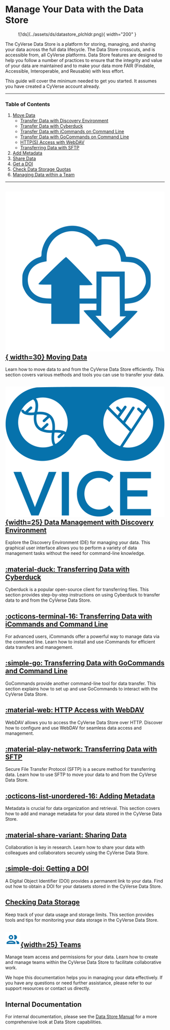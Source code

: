 # Manage Your Data with the Data Store

<figure markdown>
  ![!ds](../assets/ds/datastore_plchldr.png){ width="200" }
</figure>

The CyVerse Data Store is a platform for storing, managing, and sharing your data across the full data lifecycle. The Data Store crosscuts, and is accessible from, all CyVerse platforms. Data Store features are designed to help you follow a number of practices to ensure that the integrity and value of your data are maintained and to make your data more FAIR (Findable, Accessible, Interoperable, and Reusable) with less effort. 

This guide will cover the minimum needed to get you started. It assumes you have created a CyVerse account already. 

---

### Table of Contents

1. [Move Data](move_data)
    - [Transfer Data with Discovery Environment](../de/manage_data)
    - [Transfer Data with Cyberduck](cyberduck)
    - [Transfer Data with iCommands on Command Line](icommands)
    - [Transfer Data with GoCommands on Command Line](gocommands)
    - [HTTP(S) Access with WebDAV](webdav)
    - [Transferring Data with SFTP](sftp)
2. [Add Metadata](metadata)
3. [Share Data](share)
4. [Get a DOI](doi)
5. [Check Data Storage Quotas](check_data)
6. [Managing Data within a Team](teams)

---

## [![!ds](../assets/ds/datastore_plchldr.png){ width=30} Moving Data](move_data)

Learn how to move data to and from the CyVerse Data Store efficiently. This section covers various methods and tools you can use to transfer your data.

## [![vice](../assets/de/logos/deviceIcon.png){width=25} Data Management with Discovery Environment](../de/manage_data)

Explore the Discovery Environment (DE) for managing your data. This graphical user interface allows you to perform a variety of data management tasks without the need for command-line knowledge.

## [:material-duck: Transferring Data with Cyberduck](cyberduck)

Cyberduck is a popular open-source client for transferring files. This section provides step-by-step instructions on using Cyberduck to transfer data to and from the CyVerse Data Store.

## [:octicons-terminal-16: Transferring Data with iCommands and Command Line](icommands)

For advanced users, iCommands offer a powerful way to manage data via the command line. Learn how to install and use iCommands for efficient data transfers and management.

## [:simple-go: Transferring Data with GoCommands and Command Line](gocommands)

GoCommands provide another command-line tool for data transfer. This section explains how to set up and use GoCommands to interact with the CyVerse Data Store.

## [:material-web: HTTP Access with WebDAV](webdav)

WebDAV allows you to access the CyVerse Data Store over HTTP. Discover how to configure and use WebDAV for seamless data access and management.

## [:material-play-network: Transferring Data with SFTP](sftp)

Secure File Transfer Protocol (SFTP) is a secure method for transferring data. Learn how to use SFTP to move your data to and from the CyVerse Data Store.

## [:octicons-list-unordered-16: Adding Metadata](metadata)

Metadata is crucial for data organization and retrieval. This section covers how to add and manage metadata for your data stored in the CyVerse Data Store.

## [:material-share-variant: Sharing Data](share)

Collaboration is key in research. Learn how to share your data with colleagues and collaborators securely using the CyVerse Data Store.

## [:simple-doi: Getting a DOI](doi)

A Digital Object Identifier (DOI) provides a permanent link to your data. Find out how to obtain a DOI for your datasets stored in the CyVerse Data Store.

## [Checking Data Storage](check_data)

Keep track of your data usage and storage limits. This section provides tools and tips for monitoring your data storage in the CyVerse Data Store.

## [![team](../assets/de/menu_items/teamsIcon_2.svg){width=25} Teams](teams)

Manage team access and permissions for your data. Learn how to create and manage teams within the CyVerse Data Store to facilitate collaborative work.

We hope this documentation helps you in managing your data effectively. If you have any questions or need further assistance, please refer to our support resources or contact us directly.

## Internal Documentation

For internal documentation, please see the [Data Store Manual](https://cyverse.atlassian.net/wiki/spaces/DS/overview) for a more comprehensive look at Data Store capabilities.
